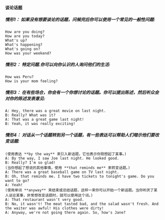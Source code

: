 #### 谈论话题
##### 情形1： 如果没有想要谈论的话题，问候完后你可以使用一个常见的一般性问题:
```
How are you doing?
How are you today?
What's up?
What's happening?
What's going on?
How was your weekend?
```
##### 情形2： 特定问题.你可以向你认识的人询问他们的生活:
```
How was Peru?
How is your mom feeling?
```
##### 情形3： 在有些场合，你会有一个你想讨论的话题。你可以提出陈述，然后听众会对你的陈述发表意见:
```
A: Hey, there was a great movie on last night.
B: Really? What was it?
A: That was a great game last night!
B: Yeah, it was really exciting!
```
##### 情形4： 对话从一个话题转到另一个话题，有一些表达可以帮助人们暗示他们要改变话题:
```
(使用表达 **by the way** 来引入新话题，它也表示你刚想起了某事。)
A: By the way, I saw Joe last night. He looked good.
B: Really? I'm so glad!
(当你想起了想说的其他事情，使用 **that reminds me** 来转变话题。)
A: There was a great baseball game on TV last night.
B: Oh, that reminds me. I have two tickets to tonight's game. Do you want to go?
A: Yeah!
(使用单词 **anyway** 来结束或总结话题，这样一来你可以开始一个新话题。当你听厌了某人谈论某事，非常想改变话题时，就可以使用这个词。)
A: That restaurant wasn't very good.
B: No, it wasn't! The meat tasted bad, and the salad wasn't fresh. And the waiter was awful! His clothes were dirty!
A: Anyway, we're not going there again. So, how's Jane?
```
